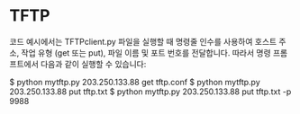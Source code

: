 
# TFTP
코드 예시에서는 TFTPclient.py 파일을 실행할 때 명령줄 인수를 사용하여 호스트 주소, 작업 유형 (get 또는 put), 파일 이름 및 포트 번호를 전달합니다. 따라서 명령 프롬프트에서 다음과 같이 실행할 수 있습니다:

$ python mytftp.py 203.250.133.88 get tftp.conf
$ python mytftp.py 203.250.133.88 put tftp.txt
$ python mytftp.py 203.250.133.88 put tftp.txt -p 9988

